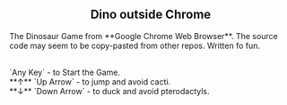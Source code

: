    <h2 align="center">Dino outside Chrome</h2>
  
<p>The Dinosaur Game from **Google Chrome Web Browser**.
The source code may seem to be copy-pasted from other repos.
Written fo fun.</p>
<br>
`Any Key` - to Start the Game.<br>
**&#8593;** `Up Arrow`  - to jump and avoid cacti.<br>
**&#8595;** `Down Arrow`  - to duck and avoid pterodactyls.
